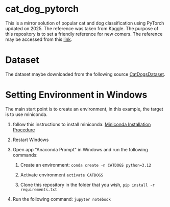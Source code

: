 # cat_dog_pytorch
This is a mirror solution of popular cat and dog classification using PyTorch updated on 2025. The reference was taken from Kaggle. The purpose of this repository is to set a friendly reference for new comers. The reference may be accessed from this [link](https://www.kaggle.com/code/tirendazacademy/cats-dogs-classification-with-pytorch).

# Dataset
The dataset maybe downloaded from the following source  [CatDogsDataset](https://www.kaggle.com/datasets/tongpython/cat-and-dog?resource=download-directory).


# Setting Environment in Windows
The main start point is to create an environment, in this example, the target is to use miniconda.
1. follow this instructions to install miniconda:
[Miniconda Installation Procedure](https://docs.anaconda.com/miniconda/install/#quick-command-line-install)

2. Restart Windows

3. Open app "Anaconda Prompt" in Windows and run the following commands:

   1. Create an environment: ```conda create -n CATDOGS python=3.12```
   
   2. Activate environment ```activate CATDOGS```

   3. Clone this repository in the folder that you wish, ```pip install -r requirements.txt```
  
4. Run the following command: ``` jupyter notebook ```
